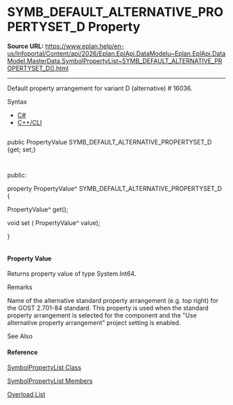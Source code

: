 # SYMB_DEFAULT_ALTERNATIVE_PROPERTYSET_D Property

**Source URL:** https://www.eplan.help/en-us/Infoportal/Content/api/2026/Eplan.EplApi.DataModelu~Eplan.EplApi.DataModel.MasterData.SymbolPropertyList~SYMB_DEFAULT_ALTERNATIVE_PROPERTYSET_D().html

---

Default property arrangement for variant D (alternative) # 16036.

Syntax

- [C#](#i-syntax-CS)
- [C++/CLI](#i-syntax-CPP2005)

```
```
public PropertyValue SYMB_DEFAULT_ALTERNATIVE_PROPERTYSET_D {get; set;}
```
```

```
```
public:
property PropertyValue^ SYMB_DEFAULT_ALTERNATIVE_PROPERTYSET_D {
   PropertyValue^ get();
   void set (    PropertyValue^ value);
}
```
```

#### Property Value

Returns property value of type System.Int64.

Remarks

Name of the alternative standard property arrangement (e.g. top right) for the GOST 2.701-84 standard. This property is used when the standard property arrangement is selected for the component and the "Use alternative property arrangement" project setting is enabled.



See Also

#### Reference

[SymbolPropertyList Class](Eplan.EplApi.DataModelu~Eplan.EplApi.DataModel.MasterData.SymbolPropertyList.html)
  
[SymbolPropertyList Members](Eplan.EplApi.DataModelu~Eplan.EplApi.DataModel.MasterData.SymbolPropertyList_members.html)
  
[Overload List](Eplan.EplApi.DataModelu~Eplan.EplApi.DataModel.MasterData.SymbolPropertyList~SYMB_DEFAULT_ALTERNATIVE_PROPERTYSET_D.html)